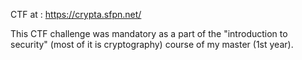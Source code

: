 CTF at : https://crypta.sfpn.net/

This CTF challenge was mandatory as a part of the "introduction to security" (most of it is cryptography) course of my master (1st year).

